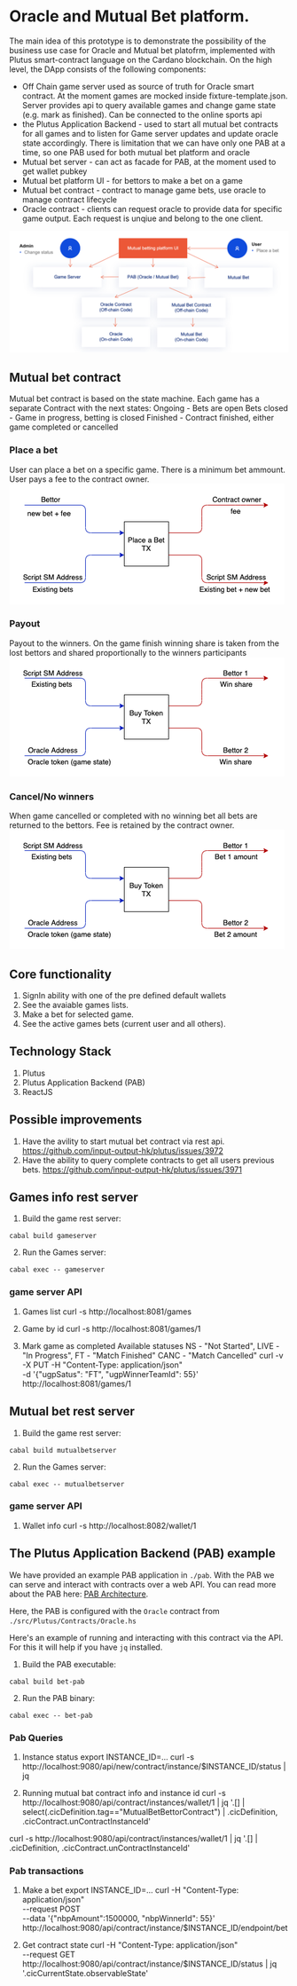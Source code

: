 #  Oracle and Mutual Bet platform.

The main idea of this prototype is to demonstrate the possibility of the business use case for Oracle and Mutual bet platofrm, implemented with Plutus smart-contract language on the Cardano blockchain. 
On the high level, the DApp consists of the following components:​
- Off Chain game server used as source of truth for Oracle smart contract. At the moment games are mocked inside fixture-template.json. Server provides api to query available games and change game state (e.g. mark as finished). Can be connected to the online sports api
- the Plutus Application Backend - used to start all mutual bet contracts for all games and to listen for Game server updates and update oracle state accordingly. There is limitation that we can have only one PAB at a time, so one PAB used for both mutual bet platform and oracle 
- Mutual bet server - can act as facade for PAB, at the moment used to get wallet pubkey 
- Mutual bet platform UI - for bettors to make a bet on a game
- Mutual bet contract - contract to manage game bets, use oracle to manage contract lifecycle
- Oracle contract - clients can request oracle to provide data for specific game output. Each request is unqiue and belong to the one client.

![Components Diagram](./screenshots/architecture.png)

## Mutual bet contract
Mutual bet contract is based on the state machine. Each game has a separate Contract with the next states:
Ongoing - Bets are open
Bets closed - Game in progress, betting is closed
Finished - Contract finished, either game completed or cancelled

### Place a bet
User can place a bet on a specific game. There is a minimum bet ammount.
User pays a fee to the contract owner.
![Place a bet](./screenshots/placebet.png)

### Payout
Payout to the winners. On the game finish winning share is taken from the lost bettors and shared proportionally to the winners participants
![Payout](./screenshots/payout.png)

### Cancel/No winners
When game cancelled or completed with no winning bet all bets are returned to the bettors. Fee is retained by the contract owner.
![Cancel/No Winners](./screenshots/cancel.png)

## Core functionality 
1. SignIn ability with one of the pre defined default wallets 
2. See the avaiable games lists.
3. Make a bet for selected game.
4. See the active games bets (current user and all others).

## Technology Stack
1. Plutus
2. Plutus Application Backend (PAB)
4. ReactJS

## Possible improvements
1. Have the avility to start mutual bet contract via rest api. https://github.com/input-output-hk/plutus/issues/3972
2. Have the ability to query complete contracts to get all users previous bets. https://github.com/input-output-hk/plutus/issues/3971

## Games info rest server 

1. Build the game rest server:
```
cabal build gameserver
```
2. Run the Games server:
```
cabal exec -- gameserver
```

### game server API 

1. Games list
curl -s http://localhost:8081/games

2. Game by id 
curl -s http://localhost:8081/games/1

3. Mark game as completed
Available statuses
NS   - "Not Started",
LIVE - "In Progress", 
FT   - "Match Finished"
CANC - "Match Cancelled"
curl -v -X PUT -H "Content-Type: application/json" \
    -d '{"ugpSatus": "FT", "ugpWinnerTeamId": 55}' \
    http://localhost:8081/games/1

## Mutual bet rest server 

1. Build the game rest server:
```
cabal build mutualbetserver
```
2. Run the Games server:
```
cabal exec -- mutualbetserver
```

### game server API 

1. Wallet info
curl -s http://localhost:8082/wallet/1

## The Plutus Application Backend (PAB) example
We have provided an example PAB application in `./pab`. With the PAB we can serve and interact
with contracts over a web API. You can read more about the PAB here: [PAB Architecture](https://github.com/input-output-hk/plutus/blob/master/plutus-pab/ARCHITECTURE.adoc).

Here, the PAB is configured with the `Oracle` contract from `./src/Plutus/Contracts/Oracle.hs`

Here's an example of running and interacting with this contract via the API. For this it will help if you
have `jq` installed.

1. Build the PAB executable:
```
cabal build bet-pab
```

2. Run the PAB binary:
```
cabal exec -- bet-pab
```

### Pab Queries

1. Instance status
export INSTANCE_ID=...
curl -s http://localhost:9080/api/new/contract/instance/$INSTANCE_ID/status | jq

2. Running mutual bat contract info and instance id
curl -s http://localhost:9080/api/contract/instances/wallet/1 | jq '.[] | select(.cicDefinition.tag=="MutualBetBettorContract") | .cicDefinition, .cicContract.unContractInstanceId'


curl -s http://localhost:9080/api/contract/instances/wallet/1 | jq '.[] | .cicDefinition, .cicContract.unContractInstanceId'
### Pab transactions
1. Make a bet 
export INSTANCE_ID=...
curl -H "Content-Type: application/json" \
  --request POST \
  --data '{"nbpAmount":1500000, "nbpWinnerId": 55}' \
  http://localhost:9080/api/contract/instance/$INSTANCE_ID/endpoint/bet

2. Get contract state
curl -H "Content-Type: application/json" \
  --request GET \
  http://localhost:9080/api/contract/instance/$INSTANCE_ID/status | jq '.cicCurrentState.observableState'